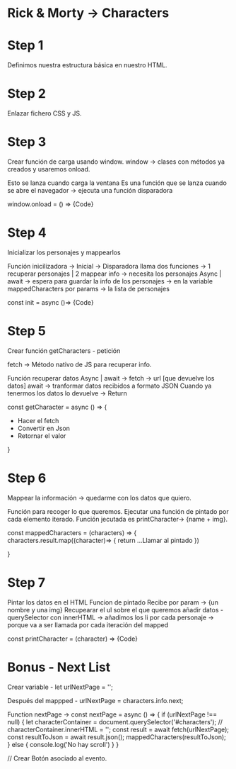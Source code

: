 # Rick & Morty -> Characters

# Step 1

Definimos nuestra estructura básica en nuestro HTML.

# Step 2

Enlazar fichero CSS y JS.

# Step 3

Crear función de carga usando window.
window -> clases con métodos ya creados y usaremos onload.

Esto se lanza cuando carga la ventana
Es una función que se lanza cuando se abre el navegador -> ejecuta una función disparadora

window.onload = () => {Code}

# Step 4

Inicializar los personajes y mappearlos

Función inicilizadora -> Inicial -> Disparadora
llama dos funciones -> 1 recuperar personajes | 2 mappear info -> necesita los personajes
Async | await -> espera para guardar la info de los personajes -> en la variable
mappedCharacters por params -> la lista de personajes

const init = async ()=> {Code}

# Step 5

Crear función getCharacters - petición

fetch -> Método nativo de JS para recuperar info.

Función recuperar datos
Async | await -> fetch -> url [que devuelve los datos]
await -> tranformar datos recibidos a formato JSON
Cuando ya tenermos los datos lo devuelve -> Return

const getCharacter = async () => {

- Hacer el fetch
- Convertir en Json
- Retornar el valor

}

# Step 6

Mappear la información -> quedarme con los datos que quiero.

Función para recoger lo que queremos.
Ejecutar una función de pintado por cada elemento iterado.
Función jecutada es printCharacter-> {name + img}.

const mappedCharacters = (characters) => {
characters.result.map((character)=> {
return ...Llamar al pintado
})

}

# Step 7

Pintar los datos en el HTML
Funcion de pintado
Recibe por param -> {un nombre y una img}
Recupearar el ul sobre el que queremos añadir datos - querySelector
con innerHTML -> añadimos los li por cada personaje -> porque va a ser llamada por cada iteración del mapped

const printCharacter = (character) => {Code}

# Bonus - Next List

Crear variable - let urlNextPage = '';

Después del mappped - urlNextPage = characters.info.next;

Function nextPage -> const nextPage = async () => {
if (urlNextPage !== null) {
let characterContainer = document.querySelector('#characters');
// characterContainer.innerHTML = '';
const result = await fetch(urlNextPage);
const resultToJson = await result.json();
mappedCharacters(resultToJson);
} else {
console.log('No hay scroll')
}
}

// Crear Botón asociado al evento.
